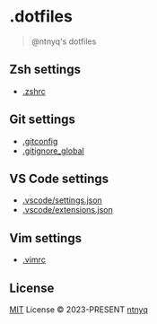 # .dotfiles

> @ntnyq's dotfiles

## Zsh settings

- [.zshrc](./.zshrc)

## Git settings

- [.gitconfig](./.gitconfig)
- [.gitignore_global](./.gitignore_global)

## VS Code settings

- [.vscode/settings.json](./.vscode/settings.json)
- [.vscode/extensions.json](./.vscode/extensions.json)

## Vim settings

- [.vimrc](./.vimrc)

## License

[MIT](./LICENSE) License © 2023-PRESENT [ntnyq](https://github.com/ntnyq)
